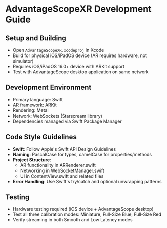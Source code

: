# AdvantageScopeXR Development Guide

## Setup and Building
- Open `AdvantageScopeXR.xcodeproj` in Xcode
- Build for physical iOS/iPadOS device (AR requires hardware, not simulator)
- Requires iOS/iPadOS 16.0+ device with ARKit support
- Test with AdvantageScope desktop application on same network

## Development Environment
- Primary language: Swift
- AR framework: ARKit
- Rendering: Metal
- Network: WebSockets (Starscream library)
- Dependencies managed via Swift Package Manager

## Code Style Guidelines
- **Swift**: Follow Apple's Swift API Design Guidelines
- **Naming**: PascalCase for types, camelCase for properties/methods
- **Project Structure**: 
  - AR functionality in ARRenderer.swift
  - Networking in WebSocketManager.swift
  - UI in ContentView.swift and related files
- **Error Handling**: Use Swift's try/catch and optional unwrapping patterns

## Testing
- Hardware testing required (iOS device + AdvantageScope desktop)
- Test all three calibration modes: Miniature, Full-Size Blue, Full-Size Red
- Verify streaming in both Smooth and Low Latency modes